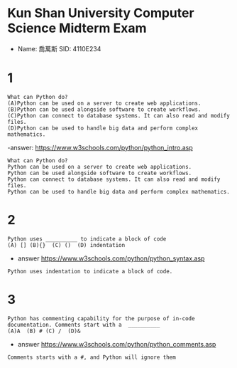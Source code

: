 # Kun Shan University  Computer Science Midterm Exam
- Name: 喬萬斯     SID: 4110E234
# 1
```
What can Python do?
(A)Python can be used on a server to create web applications.
(B)Python can be used alongside software to create workflows.
(C)Python can connect to database systems. It can also read and modify files.
(D)Python can be used to handle big data and perform complex mathematics.
```
-answer: https://www.w3schools.com/python/python_intro.asp
```
What can Python do?
Python can be used on a server to create web applications.
Python can be used alongside software to create workflows.
Python can connect to database systems. It can also read and modify files.
Python can be used to handle big data and perform complex mathematics.
```
# 2
```
Python uses __________ to indicate a block of code
(A) [] (B){}  (C) ()  (D) indentation
```
- answer  https://www.w3schools.com/python/python_syntax.asp
```
Python uses indentation to indicate a block of code.
```
# 3
```
Python has commenting capability for the purpose of in-code documentation. Comments start with a  __________
(A)A  (B) # (C) /  (D)&
```
- answer https://www.w3schools.com/python/python_comments.asp
```
Comments starts with a #, and Python will ignore them
